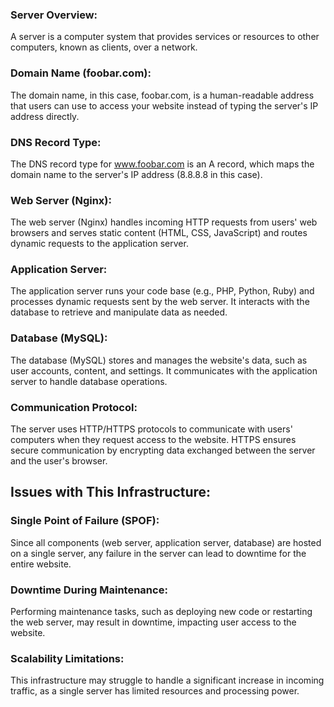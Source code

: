### Server Overview:

A server is a computer system that provides services or resources to other computers, known as clients, over a network.

### Domain Name (foobar.com):

The domain name, in this case, foobar.com, is a human-readable address that users can use to access your website instead of typing the server's IP address directly.

### DNS Record Type:

The DNS record type for www.foobar.com is an A record, which maps the domain name to the server's IP address (8.8.8.8 in this case).

### Web Server (Nginx):

The web server (Nginx) handles incoming HTTP requests from users' web browsers and serves static content (HTML, CSS, JavaScript) and routes dynamic requests to the application server.

### Application Server:

The application server runs your code base (e.g., PHP, Python, Ruby) and processes dynamic requests sent by the web server. It interacts with the database to retrieve and manipulate data as needed.

### Database (MySQL):

The database (MySQL) stores and manages the website's data, such as user accounts, content, and settings. It communicates with the application server to handle database operations.

### Communication Protocol:

The server uses HTTP/HTTPS protocols to communicate with users' computers when they request access to the website. HTTPS ensures secure communication by encrypting data exchanged between the server and the user's browser.

## Issues with This Infrastructure:

### Single Point of Failure (SPOF):

Since all components (web server, application server, database) are hosted on a single server, any failure in the server can lead to downtime for the entire website.

### Downtime During Maintenance:

Performing maintenance tasks, such as deploying new code or restarting the web server, may result in downtime, impacting user access to the website.

### Scalability Limitations:

This infrastructure may struggle to handle a significant increase in incoming traffic, as a single server has limited resources and processing power.
